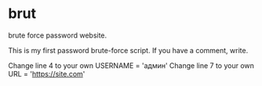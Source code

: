 # brut
brute force password website.

This is my first password brute-force script. If you have a comment, write.

Change line 4 to your own USERNAME  =  'админ'
Change line 7 to your own URL = 'https://site.com'

